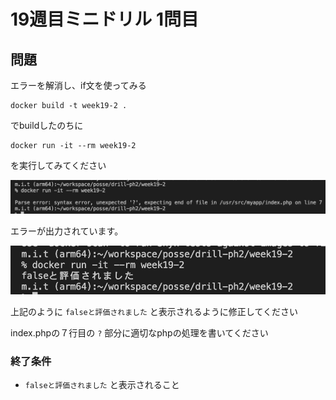 # 19週目ミニドリル 1問目

## 問題

エラーを解消し、if文を使ってみる

```
docker build -t week19-2 .
```

でbuildしたのちに

```
docker run -it --rm week19-2
```

を実行してみてください

![picture 9](./images/bafbec294bb72df61ecb0f5259302c7106b5c453462de269b832fd607596e286.png)  

 エラーが出力されています。

![picture 10](./images/61af8aaf2e0ce7d5ed5877159044c80f3de0374cb3f69566cc4d65e1467f5cef.png)  

上記のように `falseと評価されました` と表示されるように修正してください

index.phpの７行目の `?` 部分に適切なphpの処理を書いてください

### 終了条件
- `falseと評価されました` と表示されること

